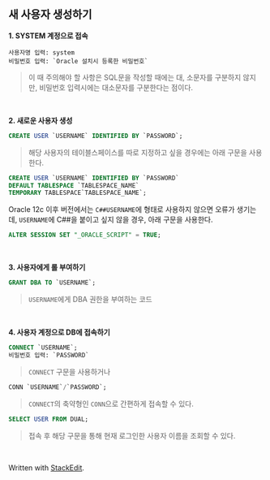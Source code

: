 ## 새 사용자 생성하기


**1. SYSTEM 계정으로 접속** 
```
사용자명 입력: system
비밀번호 입력: `Oracle 설치시 등록한 비밀번호`
```
>이 때 주의해야 할 사항은 SQL문을 작성할 때에는 대, 소문자를 구분하지 않지만, 비밀번호 입력시에는 대소문자를 구분한다는 점이다.

<BR/>

**2. 새로운 사용자 생성**
```SQL
CREATE USER `USERNAME` IDENTIFIED BY `PASSWORD`;
```
>해당 사용자의 테이블스페이스를 따로 지정하고 싶을 경우에는 아래 구문을 사용한다.
 ```SQL
 CREATE USER `USERNAME` IDENTIFIED BY `PASSWORD`
 DEFAULT TABLESPACE `TABLESPACE_NAME`
 TEMPORARY TABLESPACE`TABLESPACE_NAME`;
```
Oracle 12c 이후 버전에서는 `C##USERNAME`에 형태로 사용하지 않으면 오류가 생기는데, `USERNAME`에 C##을 붙이고 싶지 않을 경우, 아래 구문을 사용한다.
```SQL
ALTER SESSION SET "_ORACLE_SCRIPT" = TRUE;
```


<BR/>

**3. 사용자에게 롤 부여하기**
```sql
GRANT DBA TO `USERNAME`;
```
>`USERNAME`에게 DBA 권한을 부여하는 코드
>
<BR/>

**4. 사용자 계정으로 DB에 접속하기**
```SQL
CONNECT `USERNAME`;
비밀번호 입력: `PASSWORD`
```
>`CONNECT` 구문을 사용하거나
```SQL
CONN `USERNAME`/`PASSWORD`;
```
>`CONNECT`의 축약형인 `CONN`으로 간편하게 접속할 수 있다.
```SQL
SELECT USER FROM DUAL;
```
>접속 후 해당 구문을 통해 현재 로그인한 사용자 이름을 조회할 수 있다.

<BR/>

Written with [StackEdit](https://stackedit.io/).
<!--stackedit_data:
eyJoaXN0b3J5IjpbMjE0NTA0ODAzMywxNTcwNTMwOTY2LDkzNT
c0NDU2Niw3MTM3NDc2ODZdfQ==
-->
